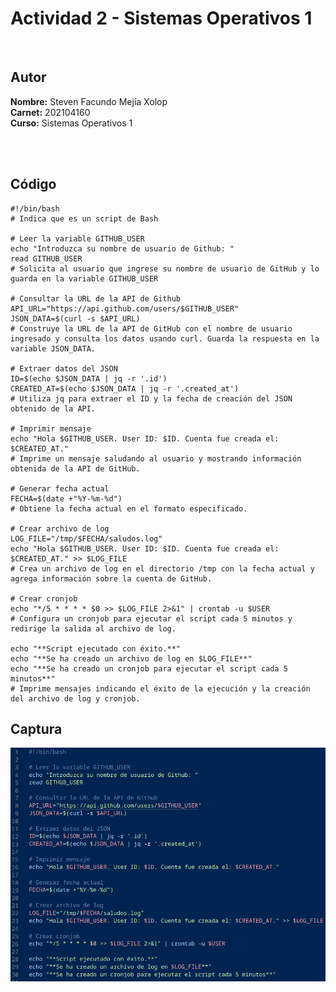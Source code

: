 # Actividad 2 - Sistemas Operativos 1

<br>

## Autor

**Nombre:** Steven Facundo Mejía Xolop 
<br>
**Carnet:** 202104160
<br>
**Curso:** Sistemas Operativos 1

<br>
<br>


## Código


    #!/bin/bash
    # Indica que es un script de Bash

    # Leer la variable GITHUB_USER
    echo "Introduzca su nombre de usuario de Github: "
    read GITHUB_USER
    # Solicita al usuario que ingrese su nombre de usuario de GitHub y lo guarda en la variable GITHUB_USER

    # Consultar la URL de la API de Github
    API_URL="https://api.github.com/users/$GITHUB_USER"
    JSON_DATA=$(curl -s $API_URL)
    # Construye la URL de la API de GitHub con el nombre de usuario ingresado y consulta los datos usando curl. Guarda la respuesta en la variable JSON_DATA.

    # Extraer datos del JSON
    ID=$(echo $JSON_DATA | jq -r '.id')
    CREATED_AT=$(echo $JSON_DATA | jq -r '.created_at')
    # Utiliza jq para extraer el ID y la fecha de creación del JSON obtenido de la API.

    # Imprimir mensaje
    echo "Hola $GITHUB_USER. User ID: $ID. Cuenta fue creada el: $CREATED_AT."
    # Imprime un mensaje saludando al usuario y mostrando información obtenida de la API de GitHub.

    # Generar fecha actual
    FECHA=$(date +"%Y-%m-%d")
    # Obtiene la fecha actual en el formato especificado.

    # Crear archivo de log
    LOG_FILE="/tmp/$FECHA/saludos.log"
    echo "Hola $GITHUB_USER. User ID: $ID. Cuenta fue creada el: $CREATED_AT." >> $LOG_FILE
    # Crea un archivo de log en el directorio /tmp con la fecha actual y agrega información sobre la cuenta de GitHub.

    # Crear cronjob
    echo "*/5 * * * * $0 >> $LOG_FILE 2>&1" | crontab -u $USER
    # Configura un cronjob para ejecutar el script cada 5 minutos y redirige la salida al archivo de log.

    echo "**Script ejecutado con éxito.**"
    echo "**Se ha creado un archivo de log en $LOG_FILE**"
    echo "**Se ha creado un cronjob para ejecutar el script cada 5 minutos**"
    # Imprime mensajes indicando el éxito de la ejecución y la creación del archivo de log y cronjob.


## Captura

![alt text](Multimedia/image.png)